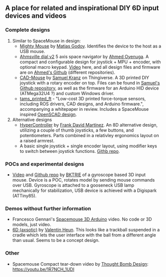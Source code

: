 ## A place for related and inspirational DIY 6D input devices and videos

### Complete designs

1. Similar to SpaceMouse in design:
   - [Mighty Mouse](https://github.com/mattogodoy/mighty-mouse) by [Matias Godoy](https://github.com/mattogodoy). Identifies the device to the host as a USB mouse.
   - [Ahmsville dial v2](https://www.hackster.io/ahmsville/ahmsville-dial-v2-a38b17) 5 axis space navigator by [Ahmed Oyenuga](https://www.hackster.io/ahmsville). A compact and configurable design for joystick + MPU + encoder, with optional macro keypad. [Video](https://www.youtube.com/watch?v=yGbshYLfDnc) here, and all design files and firmware are on [Ahmed's Github](https://www.youtube.com/watch?v=yGbshYLfDnc) (different repositories).
   - [CAD-Mouse](https://www.thingiverse.com/thing:260830) by [Samuel Kranz](https://www.thingiverse.com/secures/designs) on Thingiverse. A 3D printed DIY joystick with a rotary encoder on top. Files can be found in [Samuel's Github repository](https://github.com/secures92/CADMouse), as well as the firmware for an Arduino HID device (ATMega32U4 ?) and custom Windows driver.
   - [tams_printed_ft](https://github.com/TAMS-Group/tams_printed_ft) - "Low-cost 3D printed force-torque sensors, including ROS drivers, CAD designs, and Arduino firmware.", accompanying a whitepaper in review. Includes a SpaceMouse inspired [OpenSCAD design](https://github.com/TAMS-Group/tams_printed_ft/blob/ec7108c025660944d1c6a2b25e328d470805007b/openscad/spacemouse-9904.scad).
1. Alternative designs
   - [HyperController](https://github.com/mnesarco/HyperController) by [Frank David Martínez](https://github.com/mnesarco). An 8D alternative design, utilizing a couple of thumb joysticks, a few buttons, and potentiometers. Parts combined in a relativley ergonomics layout on a raised armrest.
   - A basic single joystick + single encoder layout, using modifier keys to switch between joystick functions. [Githb repo](https://github.com/soemarko/DIY-Space-Mouse).

### POCs and experimental designs

- [Video](https://youtu.be/71BHSb0jeJg) and [Github repo](https://github.com/BKTRIE/DIY-3D-Mouse) by [BKTRIE](https://www.youtube.com/channel/UC7L7W9u7U4rhSDqpl6tWU_g) of a gyroscope based 3D input mouse. Device is a POC, rotates model by sending mouse commands over USB. Gyroscope is attached to a gooseneck USB lamp mechanically for stabilization, USB device is achieved with a Digispark (ATTiny85).

### Demos without further information

- Francesco Gennari's [Spacemouse 3D Arduino](https://www.youtube.com/watch?v=AJQtHlUEb58) video. No code or 3D models, just video.
- [6D (axsotic)](http://valentinheun.com/portfolio/6d/) by [Valentin Heun](http://valentinheun.com/). This looks like a trackball suspended in a cradle which lets the user interface with the ball from a different angle than usual. Seems to be a concept design.

### Other

- Spacemouse Compact tear-down video by [Thought Bomb Design](https://www.youtube.com/channel/UCY0ro_BXI8MbaN-BvaCWIeA): https://youtu.be/1R7NCH_1UDI

